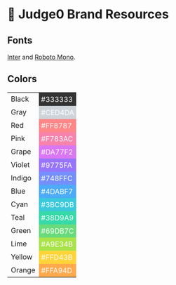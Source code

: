 # 🎨 Judge0 Brand Resources

## Fonts
[Inter](https://fonts.google.com/specimen/Inter) and [Roboto Mono](https://fonts.google.com/specimen/Roboto+Mono).

## Colors
<table>
<thead>
</thead>
<tbody>
<tr>
<td>Black</td>
<td style="color: white; background-color: #333333; padding: 5px;">#333333</td>
</tr>
<tr>
<td>Gray</td>
<td style="color: white; background-color: #CED4DA; padding: 5px;">#CED4DA</td>
</tr>
<tr>
<td>Red</td>
<td style="color: white; background-color: #FF8787; padding: 5px;">#FF8787</td>
</tr>
<tr>
<td>Pink</td>
<td style="color: white; background-color: #F783AC; padding: 5px;">#F783AC</td>
</tr>
<tr>
<td>Grape</td>
<td style="color: white; background-color: #DA77F2; padding: 5px;">#DA77F2</td>
</tr>
<tr>
<td>Violet</td>
<td style="color: white; background-color: #9775FA; padding: 5px;">#9775FA</td>
</tr>
<tr>
<td>Indigo</td>
<td style="color: white; background-color: #748FFC; padding: 5px;">#748FFC</td>
</tr>
<tr>
<td>Blue</td>
<td style="color: white; background-color: #4DABF7; padding: 5px;">#4DABF7</td>
</tr>
<tr>
<td>Cyan</td>
<td style="color: white; background-color: #3BC9DB; padding: 5px;">#3BC9DB</td>
</tr>
<tr>
<td>Teal</td>
<td style="color: white; background-color: #38D9A9; padding: 5px;">#38D9A9</td>
</tr>
<tr>
<td>Green</td>
<td style="color: white; background-color: #69DB7C; padding: 5px;">#69DB7C</td>
</tr>
<tr>
<td>Lime</td>
<td style="color: white; background-color: #A9E34B; padding: 5px;">#A9E34B</td>
</tr>
<tr>
<td>Yellow</td>
<td style="color: white; background-color: #FFD43B; padding: 5px;">#FFD43B</td>
</tr>
<tr>
<td>Orange</td>
<td style="color: white; background-color: #FFA94D; padding: 5px;">#FFA94D</td>
</tr>
</tbody>
</table>
